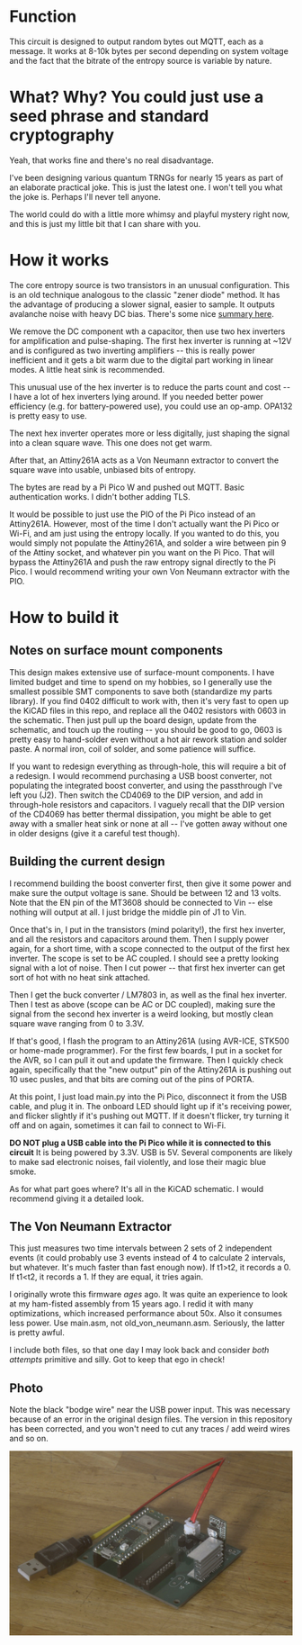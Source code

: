 # Function

This circuit is designed to output random bytes out MQTT, each as a message. It works at 8-10k bytes per second depending on system voltage and the fact that the bitrate of the entropy source is variable by nature.

# What? Why? You could just use a seed phrase and standard cryptography

Yeah, that works fine and there's no real disadvantage.

I've been designing various quantum TRNGs for nearly 15 years as part of an elaborate practical joke. This is just the latest one. I won't tell you what the joke is. Perhaps I'll never tell anyone. 

The world could do with a little more whimsy and playful mystery right now, and this is just my little bit that I can share with you.

# How it works

The core entropy source is two transistors in an unusual configuration. This is an old technique analogous to the classic "zener diode" method. It has the advantage of producing a slower signal, easier to sample.
It outputs avalanche noise with heavy DC bias. There's some nice [summary here](http://www.reallyreallyrandom.com/zener/why-its-random/index.html).

We remove the DC component wth a capacitor, then use two hex inverters for amplification and pulse-shaping. The first hex inverter is running at ~12V and is configured as two inverting amplifiers -- this is really power inefficient and it gets a bit warm due to the digital part working in linear modes. A little heat sink is recommended. 

This unusual use of the hex inverter is to reduce the parts count and cost -- I have a lot of hex inverters lying around. If you needed better power efficiency (e.g. for battery-powered use), you could use an op-amp. OPA132 is pretty easy to use.

The next hex inverter operates more or less digitally, just shaping the signal into a clean square wave. This one does not get warm.

After that, an Attiny261A acts as a Von Neumann extractor to convert the square wave into usable, unbiased bits of entropy. 

The bytes are read by a Pi Pico W and pushed out MQTT. Basic authentication works. I didn't bother adding TLS.

It would be possible to just use the PIO of the Pi Pico instead of an Attiny261A. However, most of the time I don't actually want the Pi Pico or Wi-Fi, and am just using the entropy locally. If you wanted to do this, you would simply not populate the Attiny261A, and solder a wire between pin 9 of the Attiny socket, and whatever pin you want on the Pi Pico. That will bypass the Attiny261A and push the raw entropy signal directly to the Pi Pico. I would recommend writing your own Von Neumann extractor with the PIO.

# How to build it

## Notes on surface mount components

This design makes extensive use of surface-mount components. I have limited budget and time to spend on my hobbies, so I generally use the smallest possible SMT components to save both (standardize my parts library). If you find 0402 difficult to work with, then it's very fast to open up the KiCAD files in this repo, and replace all the 0402 resistors with 0603 in the schematic. Then just pull up the board design, update from the schematic, and touch up the routing -- you should be good to go, 0603 is pretty easy to hand-solder even without a hot air rework station and solder paste. A normal iron, coil of solder, and some patience will suffice.

If you want to redesign everything as through-hole, this will require a bit of a redesign. I would recommend purchasing a USB boost converter, not populating the integrated boost converter, and using the passthrough I've left you (J2). Then switch the CD4069 to the DIP version, and add in through-hole resistors and capacitors. I vaguely recall that the DIP version of the CD4069 has better thermal dissipation, you might be able to get away with a smaller heat sink or none at all -- I've gotten away without one in older designs (give it a careful test though).

## Building the current design

I recommend building the boost converter first, then give it some power and make sure the output voltage is sane. Should be between 12 and 13 volts. Note that the EN pin of the MT3608 should be connected to Vin -- else nothing will output at all. I just bridge the middle pin of J1 to Vin.

Once that's in, I put in the transistors (mind polarity!), the first hex inverter, and all the resistors and capacitors around them. Then I supply power again, for a short time, with a scope connected to the output of the first hex inverter. The scope is set to be AC coupled. I should see a pretty looking signal with a lot of noise. Then I cut power -- that first hex inverter can get sort of hot with no heat sink attached.

Then I get the buck converter / LM7803 in, as well as the final hex inverter. Then I test as above (scope can be AC or DC coupled), making sure the signal from the second hex inverter is a weird looking, but mostly clean square wave ranging from 0 to 3.3V.

If that's good, I flash the program to an Attiny261A (using AVR-ICE, STK500 or home-made programmer). For the first few boards, I put in a socket for the AVR, so I can pull it out and update the firmware. Then I quickly check again, specifically that the "new output" pin of the Attiny261A is pushing out 10 usec pusles, and that bits are coming out of the pins of PORTA.

At this point, I just load main.py into the Pi Pico, disconnect it from the USB cable, and plug it in. The onboard LED should light up if it's receiving power, and flicker slightly if it's pushing out MQTT. If it doesn't flicker, try turning it off and on again, sometimes it can fail to connect to Wi-Fi.

**DO NOT plug a USB cable into the Pi Pico while it is connected to this circuit** It is being powered by 3.3V. USB is 5V. Several components are likely to make sad electronic noises, fail violently, and lose their magic blue smoke.

As for what part goes where? It's all in the KiCAD schematic. I would recommend giving it a detailed look.

## The Von Neumann Extractor

This just measures two time intervals between 2 sets of 2 independent events (it could probably use 3 events instead of 4 to calculate 2 intervals, but whatever. It's much faster than fast enough now). If t1>t2, it records a 0. If t1<t2, it records a 1. If they are equal, it tries again.

I originally wrote this firmware *ages* ago. It was quite an experience to look at my ham-fisted assembly from 15 years ago. I redid it with many optimizations, which increased performance about 50x. Also it consumes less power. Use main.asm, not old_von_neumann.asm. Seriously, the latter is pretty awful.

I include both files, so that one day I may look back and consider *both attempts* primitive and silly. Got to keep that ego in check!

## Photo

Note the black "bodge wire" near the USB power input. This was necessary because of an error in the original design files. The version in this repository has been corrected, and you won't need to cut any traces / add weird wires and so on.

![photo of the trng](https://raw.githubusercontent.com/seanboyce/trng/refs/heads/main/qtrng2.jpg)
